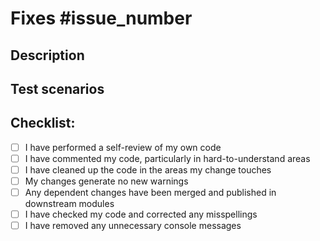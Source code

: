 # Fixes #issue_number

## Description

<!---
Include a summary of your change and how it solves the issue its related to
-->

## Test scenarios

<!---
Describe the test scenarios that you ran to verify your changes.
Include any relevant configuration to required to reproduce them.
-->

## Checklist:

-   [ ] I have performed a self-review of my own code
-   [ ] I have commented my code, particularly in hard-to-understand areas
-   [ ] I have cleaned up the code in the areas my change touches
-   [ ] My changes generate no new warnings
-   [ ] Any dependent changes have been merged and published in downstream modules
-   [ ] I have checked my code and corrected any misspellings
-   [ ] I have removed any unnecessary console messages
